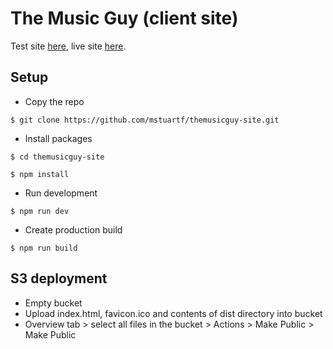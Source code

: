 # The Music Guy (client site)

Test site [here](http://tmg-test-site.s3-website.eu-west-2.amazonaws.com), live site [here](https://www.themusicguy.co.uk/).

## Setup

* Copy the repo

`$ git clone https://github.com/mstuartf/themusicguy-site.git`

* Install packages

`$ cd themusicguy-site`

`$ npm install`

* Run development

`$ npm run dev`

* Create production build

`$ npm run build`

## S3 deployment

* Empty bucket
* Upload index.html, favicon.ico and contents of dist directory into bucket
* Overview tab > select all files in the bucket > Actions > Make Public > Make Public
